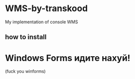 # WMS-by-transkood
My implementation of console WMS

## how to install


# Windows Forms идите нахуй! 
(fuck you winforms)
